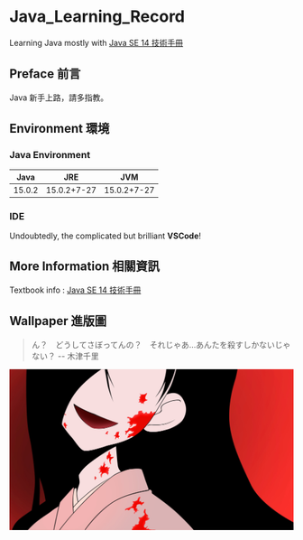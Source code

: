 # Java_Learning_Record
Learning Java mostly with [Java SE 14 技術手冊](http://books.gotop.com.tw/v_ACL059300)

## Preface  前言
Java 新手上路，請多指教。

## Environment  環境

### Java Environment
Java|JRE|JVM
-|:-:|-
15.0.2|15.0.2+7-27|15.0.2+7-27

### IDE
Undoubtedly, the complicated but brilliant **VSCode**!

## More Information 相關資訊
Textbook info : [Java SE 14 技術手冊](http://books.gotop.com.tw/v_ACL059300)

## Wallpaper  進版圖
> ん？　どうしてさぼってんの？　それじゃあ...あんたを殺すしかないじゃない？
> -- 木津千里

![image](wallpaper416.jpg)
